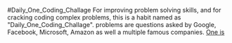 #Daily_One_Coding_Challage
For improving problem solving skills, and for cracking coding complex problems, this is a habit named as "Daily_One_Coding_Challage".
problems are questions asked by Google, Facebook, Microsoft, Amazon as well a multiple famous companies.
[One is](https://github.com/TT-talhatariq/Daily-One-Coding-Challange/tree/main/%2301%20Sum%20(Google) "#01 Sum (Google)")
